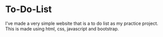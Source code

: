 # To-Do-List
I've made a very simple website that is a to do list as my practice project. This is made using html, css, javascript and bootstrap.
